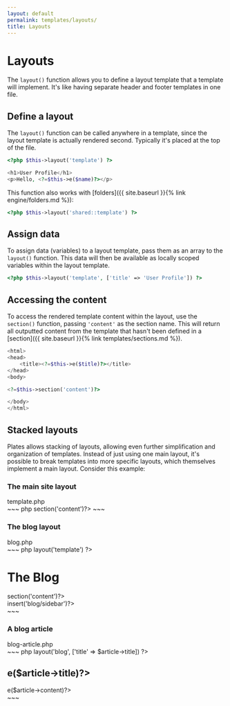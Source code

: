 ```yaml
---
layout: default
permalink: templates/layouts/
title: Layouts
---
```


Layouts
=======

The `layout()` function allows you to define a layout template that a template will implement. It's like having separate header and footer templates in one file.

## Define a layout

The `layout()` function can be called anywhere in a template, since the layout template is actually rendered second. Typically it's placed at the top of the file.

~~~ php
<?php $this->layout('template') ?>

<h1>User Profile</h1>
<p>Hello, <?=$this->e($name)?></p>
~~~

This function also works with [folders]({{ site.baseurl }}{% link engine/folders.md %}):

~~~ php
<?php $this->layout('shared::template') ?>
~~~

## Assign data

To assign data (variables) to a layout template, pass them as an array to the `layout()` function. This data will then be available as locally scoped variables within the layout template.

~~~ php
<?php $this->layout('template', ['title' => 'User Profile']) ?>
~~~

## Accessing the content

To access the rendered template content within the layout, use the `section()` function, passing `'content'` as the section name. This will return all outputted content from the template that hasn't been defined in a [section]({{ site.baseurl }}{% link templates/sections.md %}).

~~~ php
<html>
<head>
    <title><?=$this->e($title)?></title>
</head>
<body>

<?=$this->section('content')?>

</body>
</html>
~~~

## Stacked layouts

Plates allows stacking of layouts, allowing even further simplification and organization of templates. Instead of just using one main layout, it's possible to break templates into more specific layouts, which themselves implement a main layout. Consider this example:

### The main site layout

<div class="filename">template.php</div>
~~~ php
<html>
<head>
    <title><?=$this->e($title)?></title>
</head>
<body>

<?=$this->section('content')?>

</body>
</html>
~~~

### The blog layout

<div class="filename">blog.php</div>
~~~ php
<?php $this->layout('template') ?>

<h1>The Blog</h1>

<section>
    <article>
        <?=$this->section('content')?>
    </article>
    <aside>
        <?=$this->insert('blog/sidebar')?>
    </aside>
</section>
~~~

### A blog article

<div class="filename">blog-article.php</div>
~~~ php
<?php $this->layout('blog', ['title' => $article->title]) ?>

<h2><?=$this->e($article->title)?></h2>
<article>
    <?=$this->e($article->content)?>
</article>
~~~
